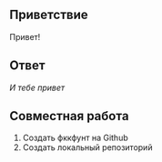 ## Приветствие
Привет!

## Ответ

*И тебе привет*

## Совместная работа

1. Создать фккфунт на Github
2. Создать локальный репозиторий
